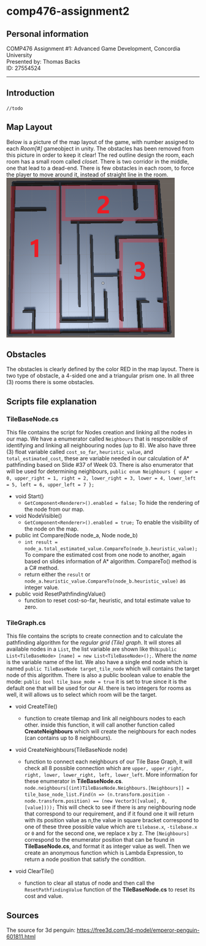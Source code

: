 # comp476-assignment2    
## Personal information    
COMP476 Assignment #1: Advanced Game Development, Concordia University    
Presented by: Thomas Backs    
ID: 27554524    
***
## Introduction    
`//todo`

## Map Layout    
Below is a picture of the map layout of the game, with number assigned to each *Room[#]* gameobject in unity. The obstacles has been removed from this picture in order to keep it clear! The red outline design the room, each room has a small room called *closet*. There is two corridor in the middle, one that lead to a dead-end. There is few obstacles in each room, to force the player to move around it, instead of straight line in the room.    
![Map Layout](/map-layout.png)
    
    
## Obstacles    
The obstacles is clearly defined by the color RED in the map layout. There is two type of obstacle, a 4-sided one and a triangular prism one. In all three (3) rooms there is some obstacles.

## Scripts file explanation    
### TileBaseNode.cs
This file contains the script for Nodes creation and linking all the nodes in our map. We have a enumerator called `Neighbours` that is responsible of identifying and linking all neighbouring nodes (up to 8). We also have three (3) float variable called `cost_so_far`, `heuristic_value`, and `total_estimated_cost`, these are variable needed in our calculation of A* pathfinding based on Slide #37 of Week 03. There is also enumerator that will be used for determining neighbours, `public enum Neighbours { upper = 0, upper_right = 1, right = 2, lower_right = 3, lower = 4, lower_left = 5, left = 6, upper_left = 7 };`    

* void Start()
    * `GetComponent<Renderer>().enabled = false;` To hide the rendering of the node from our map.
* void NodeVisible()
    * `GetComponent<Renderer>().enabled = true;` To enable the visibility of the node on the map.
* public int Compare(Node node_a, Node node_b)
    * `int result = node_a.total_estimated_value.CompareTo(node_b.heuristic_value);` To compare the estimated cost from one node to another, again based on slides information of A* algorithm. CompareTo() method is a C# method.
    * return either the `result` or `node_a.heuristic_value.CompareTo(node_b.heuristic_value)` as integer value.    
* public void ResetPathfindingValue()
    * function to reset cost-so-far, heuristic, and total estimate value to zero.

### TileGraph.cs
This file contains the scripts to create connection and to calculate the pathfinding algorithm for the *regular grid (Tile) graph*. It will stores all available nodes in a `List`, the list variable are shown like this:`public List<TileBaseNode> [name] = new List<TileBaseNode>();`. Where the *name* is the variable name of the list. We also have a single end node which is named `public TileBaseNode target_tile_node` which will contains the target node of this algorithm. There is also a public boolean value to enable the mode: `public bool tile_base_mode = true` it is set to true since it is the default one that will be used for our AI. there is two integers for rooms as well, it will allows us to select which room will be the target. 

* void CreateTile()
    * function to create tilemap and link all neighbours nodes to each other. inside this function, it will call another function called **CreateNeighbours** which will create the neighbours for each nodes (can contains up to 8 neighbours).    
    
* void CreateNeighbours(TileBaseNode node)
    * function to connect each neighbours of our Tile Base Graph, it will check all 8 possible connection which are `upper, upper_right, right, lower, lower_right, left, lower_left`. More information for these enumerator in **TileBaseNode.cs**. `        node.neighbours[(int)TileBaseNode.Neighbours.[Neighbours]] = tile_base_node_list.Find(n => (n.transform.position - node.transform.position) == (new Vector3([value], 0, [value])));` This will check to see if there is any neighbouring node that correspond to our requirement, and if it found one it will return with its position value as n,the value in square bracket correspond to one of these three possible value which are `tilebase.x`, `-tilebase.x` or `0` and for the second one, we replace x by z. The `[Neighbours]` correspond to the enumerator position that can be found in **TileBaseNode.cs**, and format it as integer value as well. Then we create an anonymous function which is Lambda Expression, to return a node position that satisfy the condition.    

* void ClearTile()
    * function to clear all status of node and then call the `ResetPathfindingValue` function of the **TileBaseNode.cs** to reset its cost and value.
    

## Sources 
The source for 3d penguin: https://free3d.com/3d-model/emperor-penguin-601811.html
